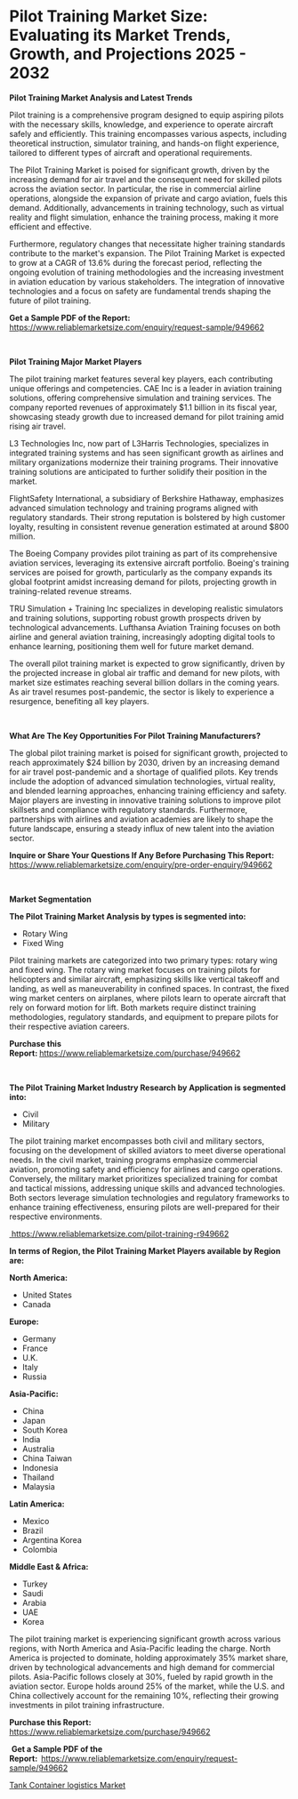 <p><h1>Pilot Training Market Size: Evaluating its Market Trends, Growth, and Projections 2025 - 2032</h1></p><p><strong>Pilot Training Market Analysis and Latest Trends</strong></p>
<p><p>Pilot training is a comprehensive program designed to equip aspiring pilots with the necessary skills, knowledge, and experience to operate aircraft safely and efficiently. This training encompasses various aspects, including theoretical instruction, simulator training, and hands-on flight experience, tailored to different types of aircraft and operational requirements.</p><p>The Pilot Training Market is poised for significant growth, driven by the increasing demand for air travel and the consequent need for skilled pilots across the aviation sector. In particular, the rise in commercial airline operations, alongside the expansion of private and cargo aviation, fuels this demand. Additionally, advancements in training technology, such as virtual reality and flight simulation, enhance the training process, making it more efficient and effective. </p><p>Furthermore, regulatory changes that necessitate higher training standards contribute to the market's expansion. The Pilot Training Market is expected to grow at a CAGR of 13.6% during the forecast period, reflecting the ongoing evolution of training methodologies and the increasing investment in aviation education by various stakeholders. The integration of innovative technologies and a focus on safety are fundamental trends shaping the future of pilot training.</p></p>
<p><strong>Get a Sample PDF of the Report:&nbsp;</strong> <a href="https://www.reliablemarketsize.com/enquiry/request-sample/949662?utm_campaign=1197&utm_medium=2&utm_source=Github&utm_content=ia&utm_term=07032025&utm_id=pilot-training">https://www.reliablemarketsize.com/enquiry/request-sample/949662</a></p>
<p>&nbsp;</p>
<p><strong>Pilot Training Major Market Players</strong></p>
<p><p>The pilot training market features several key players, each contributing unique offerings and competencies. CAE Inc is a leader in aviation training solutions, offering comprehensive simulation and training services. The company reported revenues of approximately $1.1 billion in its fiscal year, showcasing steady growth due to increased demand for pilot training amid rising air travel.</p><p>L3 Technologies Inc, now part of L3Harris Technologies, specializes in integrated training systems and has seen significant growth as airlines and military organizations modernize their training programs. Their innovative training solutions are anticipated to further solidify their position in the market.</p><p>FlightSafety International, a subsidiary of Berkshire Hathaway, emphasizes advanced simulation technology and training programs aligned with regulatory standards. Their strong reputation is bolstered by high customer loyalty, resulting in consistent revenue generation estimated at around $800 million.</p><p>The Boeing Company provides pilot training as part of its comprehensive aviation services, leveraging its extensive aircraft portfolio. Boeing's training services are poised for growth, particularly as the company expands its global footprint amidst increasing demand for pilots, projecting growth in training-related revenue streams.</p><p>TRU Simulation + Training Inc specializes in developing realistic simulators and training solutions, supporting robust growth prospects driven by technological advancements. Lufthansa Aviation Training focuses on both airline and general aviation training, increasingly adopting digital tools to enhance learning, positioning them well for future market demand.</p><p>The overall pilot training market is expected to grow significantly, driven by the projected increase in global air traffic and demand for new pilots, with market size estimates reaching several billion dollars in the coming years. As air travel resumes post-pandemic, the sector is likely to experience a resurgence, benefiting all key players.</p></p>
<p>&nbsp;</p>
<p><strong>What Are The Key Opportunities For Pilot Training Manufacturers?</strong></p>
<p><p>The global pilot training market is poised for significant growth, projected to reach approximately $24 billion by 2030, driven by an increasing demand for air travel post-pandemic and a shortage of qualified pilots. Key trends include the adoption of advanced simulation technologies, virtual reality, and blended learning approaches, enhancing training efficiency and safety. Major players are investing in innovative training solutions to improve pilot skillsets and compliance with regulatory standards. Furthermore, partnerships with airlines and aviation academies are likely to shape the future landscape, ensuring a steady influx of new talent into the aviation sector.</p></p>
<p><strong>Inquire or Share Your Questions If Any Before Purchasing This Report:</strong> <a href="https://www.reliablemarketsize.com/enquiry/pre-order-enquiry/949662?utm_campaign=1197&utm_medium=2&utm_source=Github&utm_content=ia&utm_term=07032025&utm_id=pilot-training">https://www.reliablemarketsize.com/enquiry/pre-order-enquiry/949662</a></p>
<p>&nbsp;</p>
<p><strong>Market Segmentation</strong></p>
<p><strong>The Pilot Training Market Analysis by types is segmented into:</strong></p>
<p><ul><li>Rotary Wing</li><li>Fixed Wing</li></ul></p>
<p><p>Pilot training markets are categorized into two primary types: rotary wing and fixed wing. The rotary wing market focuses on training pilots for helicopters and similar aircraft, emphasizing skills like vertical takeoff and landing, as well as maneuverability in confined spaces. In contrast, the fixed wing market centers on airplanes, where pilots learn to operate aircraft that rely on forward motion for lift. Both markets require distinct training methodologies, regulatory standards, and equipment to prepare pilots for their respective aviation careers.</p></p>
<p><strong>Purchase this Report:&nbsp;</strong><a href="https://www.reliablemarketsize.com/purchase/949662?utm_campaign=1197&utm_medium=2&utm_source=Github&utm_content=ia&utm_term=07032025&utm_id=pilot-training">https://www.reliablemarketsize.com/purchase/949662</a></p>
<p>&nbsp;</p>
<p><strong>The Pilot Training Market Industry Research by Application is segmented into:</strong></p>
<p><ul><li>Civil</li><li>Military</li></ul></p>
<p><p>The pilot training market encompasses both civil and military sectors, focusing on the development of skilled aviators to meet diverse operational needs. In the civil market, training programs emphasize commercial aviation, promoting safety and efficiency for airlines and cargo operations. Conversely, the military market prioritizes specialized training for combat and tactical missions, addressing unique skills and advanced technologies. Both sectors leverage simulation technologies and regulatory frameworks to enhance training effectiveness, ensuring pilots are well-prepared for their respective environments.</p></p>
<p><a href="https://www.reliablemarketsize.com/pilot-training-r949662?utm_campaign=1197&utm_medium=2&utm_source=Github&utm_content=ia&utm_term=07032025&utm_id=pilot-training">&nbsp;https://www.reliablemarketsize.com/pilot-training-r949662</a></p>
<p><strong>In terms of Region, the Pilot Training Market Players available by Region are:</strong></p>
<p>
    <p> <strong> North America: </strong>
        <ul>
            <li>United States</li>
            <li>Canada</li>
        </ul>
        </p> 
    <p> <strong> Europe: </strong>
        <ul>
            <li>Germany</li>
            <li>France</li>
            <li>U.K.</li>
            <li>Italy</li>
            <li>Russia</li>
        </ul>
        </p> 
    <p> <strong> Asia-Pacific: </strong>
        <ul>
            <li>China</li>
            <li>Japan</li>
            <li>South Korea</li>
            <li>India</li>
            <li>Australia</li>
            <li>China Taiwan</li>
            <li>Indonesia</li>
            <li>Thailand</li>
            <li>Malaysia</li>
        </ul>
        </p> 
    <p> <strong> Latin America: </strong>
        <ul>
            <li>Mexico</li>
            <li>Brazil</li>
            <li>Argentina Korea</li>
            <li>Colombia</li>
        </ul>
        </p> 
    <p> <strong> Middle East & Africa: </strong>
        <ul>
            <li>Turkey</li>
            <li>Saudi</li>
            <li>Arabia</li>
            <li>UAE</li>
            <li>Korea</li>
        </ul>
    </p>
    </p>
<p><p>The pilot training market is experiencing significant growth across various regions, with North America and Asia-Pacific leading the charge. North America is projected to dominate, holding approximately 35% market share, driven by technological advancements and high demand for commercial pilots. Asia-Pacific follows closely at 30%, fueled by rapid growth in the aviation sector. Europe holds around 25% of the market, while the U.S. and China collectively account for the remaining 10%, reflecting their growing investments in pilot training infrastructure.</p></p>
<p><strong>Purchase this Report: </strong><a href="https://www.reliablemarketsize.com/purchase/949662?utm_campaign=1197&utm_medium=2&utm_source=Github&utm_content=ia&utm_term=07032025&utm_id=pilot-training">https://www.reliablemarketsize.com/purchase/949662</a></p>
<p>&nbsp;<strong>Get a Sample PDF of the Report:&nbsp;&nbsp;</strong><a href="https://www.reliablemarketsize.com/enquiry/request-sample/949662?utm_campaign=1197&utm_medium=2&utm_source=Github&utm_content=ia&utm_term=07032025&utm_id=pilot-training">https://www.reliablemarketsize.com/enquiry/request-sample/949662</a></p>
<p><strong></strong></p>
<p><p><a href="https://github.com/prosalinda88/Market-Research-Report-List-7/blob/main/tank-container-logistics-market.md?utm_campaign=1197&utm_medium=2&utm_source=Github&utm_content=ia&utm_term=07032025&utm_id=pilot-training">Tank Container logistics Market</a></p></p>
